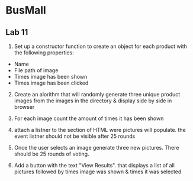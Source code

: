 # BusMall

## Lab 11
1. Set up a constructor function to create an object for each product with the following properties:
- Name
- File path of image
- Times image has been shown
- Times image has been clicked

2. Create an alorithm that will randomly generate three unique product images from the images in the directory & display side by side in browser

3. For each image count the amount of times it has been shown

4. attach a listner to the section of HTML were pictures will populate. the event listner should not be visible after 25 rounds

5. Once the user selects an image generate three new pictures. There should be 25 rounds of voting.

6. Add a button with the text "View Results". that displays a list of all pictures followed by times image was shown & times it was selected

